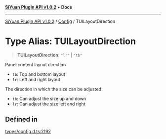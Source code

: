 [**SiYuan Plugin API v1.0.2**](../../../README.md) • **Docs**

---

[SiYuan Plugin API v1.0.2](../../../README.md) / [Config](../README.md) / TUILayoutDirection

# Type Alias: TUILayoutDirection

> **TUILayoutDirection**: `"lr"` \| `"tb"`

Panel content layout direction

- `tb`: Top and bottom layout
- `lr`: Left and right layout

The direction in which the size can be adjusted

- `tb`: Can adjust the size up and down
- `lr`: Can adjust the size left and right

## Defined in

[types/config.d.ts:2192](https://github.com/siyuan-note/petal/tree/main/types/config.d.ts#L2192)
